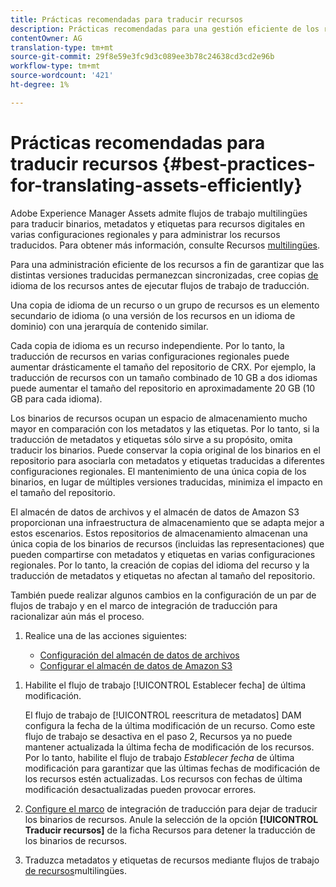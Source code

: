 ```yaml
---
title: Prácticas recomendadas para traducir recursos
description: Prácticas recomendadas para una gestión eficiente de los recursos a fin de sincronizar varias versiones traducidas y racionalizar los flujos de trabajo de traducción.
contentOwner: AG
translation-type: tm+mt
source-git-commit: 29f8e59e3fc9d3c089ee3b78c24638cd3cd2e96b
workflow-type: tm+mt
source-wordcount: '421'
ht-degree: 1%

---
```



# Prácticas recomendadas para traducir recursos {#best-practices-for-translating-assets-efficiently}

Adobe Experience Manager Assets admite flujos de trabajo multilingües para traducir binarios, metadatos y etiquetas para recursos digitales en varias configuraciones regionales y para administrar los recursos traducidos. Para obtener más información, consulte Recursos [multilingües](multilingual-assets.md).

Para una administración eficiente de los recursos a fin de garantizar que las distintas versiones traducidas permanezcan sincronizadas, cree copias [de](preparing-assets-for-translation.md) idioma de los recursos antes de ejecutar flujos de trabajo de traducción.

Una copia de idioma de un recurso o un grupo de recursos es un elemento secundario de idioma (o una versión de los recursos en un idioma de dominio) con una jerarquía de contenido similar.

Cada copia de idioma es un recurso independiente. Por lo tanto, la traducción de recursos en varias configuraciones regionales puede aumentar drásticamente el tamaño del repositorio de CRX. Por ejemplo, la traducción de recursos con un tamaño combinado de 10 GB a dos idiomas puede aumentar el tamaño del repositorio en aproximadamente 20 GB (10 GB para cada idioma).

Los binarios de recursos ocupan un espacio de almacenamiento mucho mayor en comparación con los metadatos y las etiquetas. Por lo tanto, si la traducción de metadatos y etiquetas sólo sirve a su propósito, omita traducir los binarios. Puede conservar la copia original de los binarios en el repositorio para asociarla con metadatos y etiquetas traducidas a diferentes configuraciones regionales. El mantenimiento de una única copia de los binarios, en lugar de múltiples versiones traducidas, minimiza el impacto en el tamaño del repositorio.

El almacén de datos de archivos y el almacén de datos de Amazon S3 proporcionan una infraestructura de almacenamiento que se adapta mejor a estos escenarios. Estos repositorios de almacenamiento almacenan una única copia de los binarios de recursos (incluidas las representaciones) que pueden compartirse con metadatos y etiquetas en varias configuraciones regionales. Por lo tanto, la creación de copias del idioma del recurso y la traducción de metadatos y etiquetas no afectan al tamaño del repositorio.

También puede realizar algunos cambios en la configuración de un par de flujos de trabajo y en el marco de integración de traducción para racionalizar aún más el proceso.

1. Realice una de las acciones siguientes:

   * [Configuración del almacén de datos de archivos](/help/sites-deploying/data-store-config.md)
   * [Configurar el almacén de datos de Amazon S3](/help/sites-deploying/data-store-config.md)

<!--
1. Disable the [DAM MetaData Write-back](/help/sites-administering/workflow-offloader.md#disable-offloading) workflow.

   As the name suggests, the [!UICONTROL DAM Metadata Writeback] workflow rewrites the metadata to the binary file. Because the metadata changes after translation, writing it back to the binary file generates a different binary for a language copy.

   >[!NOTE]
   >
   >Disabling the [!UICONTROL DAM MetaData Writeback] workflow turns off XMP metadata write-back on asset binaries. Consequently, future metadata changes are no longer be saved within the assets. Evaluate the consequences before disabling this workflow.
-->

1. Habilite el flujo de trabajo [!UICONTROL Establecer fecha] de última modificación.

   El flujo de trabajo de [!UICONTROL reescritura de metadatos] DAM configura la fecha de la última modificación de un recurso. Como este flujo de trabajo se desactiva en el paso 2, Recursos ya no puede mantener actualizada la última fecha de modificación de los recursos. Por lo tanto, habilite el flujo de trabajo *Establecer fecha* de última modificación para garantizar que las últimas fechas de modificación de los recursos estén actualizadas. Los recursos con fechas de última modificación desactualizadas pueden provocar errores.

1. [Configure el marco](/help/sites-administering/tc-tic.md) de integración de traducción para dejar de traducir los binarios de recursos. Anule la selección de la opción **[!UICONTROL Traducir recursos]** de la ficha Recursos para detener la traducción de los binarios de recursos.
1. Traduzca metadatos y etiquetas de recursos mediante flujos de trabajo [de recursos](multilingual-assets.md)multilingües.
